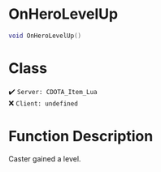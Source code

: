 # OnHeroLevelUp
```lua
void OnHeroLevelUp()
```
# Class
✔️ `Server: CDOTA_Item_Lua`  
❌ `Client: undefined`  

# Function Description
Caster gained a level.
